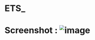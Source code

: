 # ETS_
# Screenshot : ![image](https://github.com/delairs/ETS_/assets/119137716/2f1ab130-956c-4e81-ad14-a46116a2a792)

